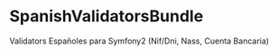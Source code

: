 SpanishValidatorsBundle
=======================

Validators Españoles para Symfony2 (Nif/Dni, Nass, Cuenta Bancaria)
